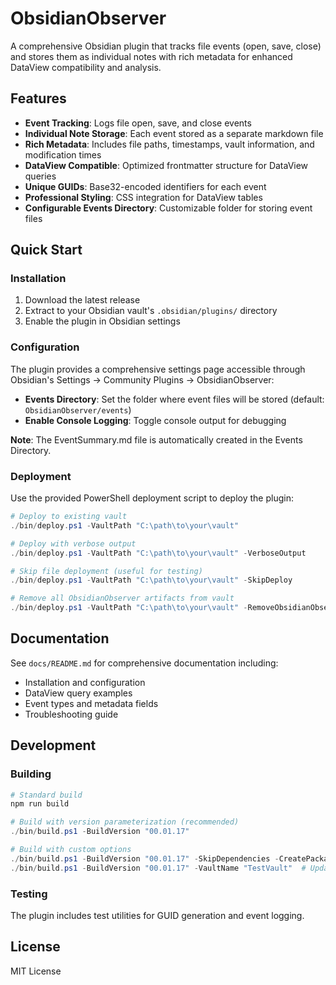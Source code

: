 # ObsidianObserver

A comprehensive Obsidian plugin that tracks file events (open, save, close) and stores them as individual notes with rich metadata for enhanced DataView compatibility and analysis.

## Features

- **Event Tracking**: Logs file open, save, and close events
- **Individual Note Storage**: Each event stored as a separate markdown file
- **Rich Metadata**: Includes file paths, timestamps, vault information, and modification times
- **DataView Compatible**: Optimized frontmatter structure for DataView queries
- **Unique GUIDs**: Base32-encoded identifiers for each event
- **Professional Styling**: CSS integration for DataView tables
- **Configurable Events Directory**: Customizable folder for storing event files

## Quick Start

### Installation
1. Download the latest release
2. Extract to your Obsidian vault's `.obsidian/plugins/` directory
3. Enable the plugin in Obsidian settings

### Configuration
The plugin provides a comprehensive settings page accessible through Obsidian's Settings → Community Plugins → ObsidianObserver:

- **Events Directory**: Set the folder where event files will be stored (default: `ObsidianObserver/events`)
- **Enable Console Logging**: Toggle console output for debugging

**Note**: The EventSummary.md file is automatically created in the Events Directory.

### Deployment
Use the provided PowerShell deployment script to deploy the plugin:

```powershell
# Deploy to existing vault
./bin/deploy.ps1 -VaultPath "C:\path\to\your\vault"

# Deploy with verbose output
./bin/deploy.ps1 -VaultPath "C:\path\to\your\vault" -VerboseOutput

# Skip file deployment (useful for testing)
./bin/deploy.ps1 -VaultPath "C:\path\to\your\vault" -SkipDeploy

# Remove all ObsidianObserver artifacts from vault
./bin/deploy.ps1 -VaultPath "C:\path\to\your\vault" -RemoveObsidianObserver
```

## Documentation

See `docs/README.md` for comprehensive documentation including:
- Installation and configuration
- DataView query examples
- Event types and metadata fields
- Troubleshooting guide

## Development

### Building
```powershell
# Standard build
npm run build

# Build with version parameterization (recommended)
./bin/build.ps1 -BuildVersion "00.01.17"

# Build with custom options
./bin/build.ps1 -BuildVersion "00.01.17" -SkipDependencies -CreatePackage
./bin/build.ps1 -BuildVersion "00.01.17" -VaultName "TestVault"  # Update specific vault
```

### Testing
The plugin includes test utilities for GUID generation and event logging.

## License

MIT License
